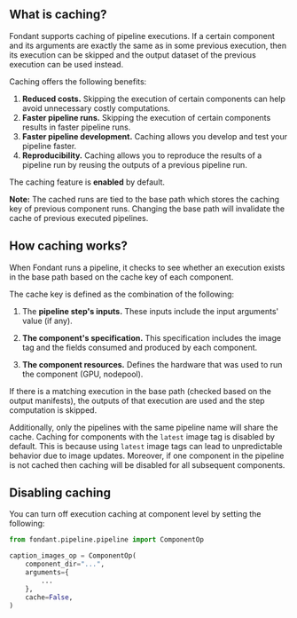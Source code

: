 ## What is caching?

Fondant supports caching of pipeline executions. If a certain component and its arguments
are exactly the same as in some previous execution, then its execution can be skipped and the output
dataset of the previous execution can be used instead.

Caching offers the following benefits:
1) **Reduced costs.** Skipping the execution of certain components can help avoid unnecessary costly computations.
2) **Faster pipeline runs.** Skipping the execution of certain components results in faster pipeline runs.
3) **Faster pipeline development.** Caching allows you develop and test your pipeline faster.
4) **Reproducibility.** Caching allows you to reproduce the results of a pipeline run by reusing
   the outputs of a previous pipeline run.


The caching feature is **enabled** by default. 

**Note:** The cached runs are tied to the base path which stores the caching key of previous component runs. 
Changing the base path will invalidate the cache of previous executed pipelines.

## How caching works?
When Fondant runs a pipeline, it checks to see whether an execution exists in the base path based on
the cache key of each component.

The cache key is defined as the combination of the following:

1) The **pipeline step's inputs.** These inputs include the input arguments' value (if any).

2) **The component's specification.** This specification includes the image tag and the fields
   consumed and produced by each component.

3) **The component resources.** Defines the hardware that was used to run the component (GPU,
   nodepool).

If there is a matching execution in the base path (checked based on the output manifests),
the outputs of that execution are used and the step computation is skipped.

Additionally, only the pipelines with the same pipeline name will share the cache. Caching for
components
with the `latest` image tag is disabled by default. This is because using `latest` image tags can
lead to unpredictable behavior due to
image updates. Moreover, if one component in the pipeline is not cached then caching will be
disabled for all
subsequent components.

## Disabling caching
You can turn off execution caching at component level by setting the following:

```python
from fondant.pipeline.pipeline import ComponentOp

caption_images_op = ComponentOp(
    component_dir="...",
    arguments={
        ...
    },
    cache=False,
)
```